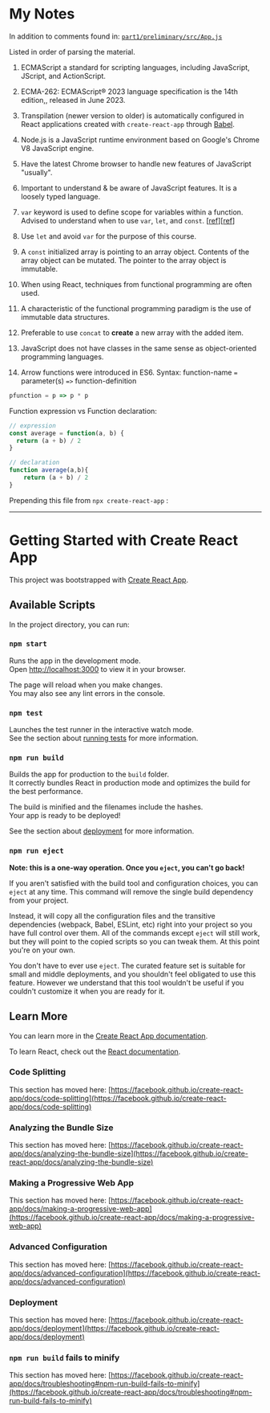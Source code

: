 # My Notes

In addition to comments found in: [`part1/preliminary/src/App.js`](part1/preliminary/src/App.js)

Listed in order of parsing the material.

1. ECMAScript  a standard for scripting languages, including JavaScript, JScript, and ActionScript. 

1. ECMA-262: ECMAScript® 2023 language specification is the 14th edition,, released in June 2023.

1. Transpilation (newer version to older) is automatically configured in React applications created with `create-react-app` through [Babel](https://babeljs.io/).

1. Node.js is a JavaScript runtime environment based on Google's Chrome V8 JavaScript engine.

1. Have the latest Chrome browser to handle new features of JavaScript "usually".

1. Important to understand & be aware of JavaScript features. It is a loosely typed language.

1. `var` keyword is used to define scope for variables within a function. Advised to understand when to use `var`, `let`, and `const`. [[ref](https://medium.com/craft-academy/javascript-variables-should-you-use-let-var-or-const-394f7645c88f)][[ref](http://www.jstips.co/en/javascript/keyword-var-vs-let/)]

1. Use `let` and avoid `var` for the purpose of this course.

1. A `const` initialized array is pointing to an array object. Contents of the array object can be mutated. The pointer to the array object is immutable.

1. When using React, techniques from functional programming are often used.

1. A characteristic of the functional programming paradigm is the use of immutable data structures.

1. Preferable to use `concat` to **create** a new array with the added item.

1. JavaScript does not have classes in the same sense as object-oriented programming languages. 

1. Arrow functions were introduced in ES6. Syntax: function-name `=` parameter(s) `=>` function-definition

```Javascript
pfunction = p => p * p
```

Function expression vs Function declaration:

```Javascript
// expression
const average = function(a, b) {
  return (a + b) / 2
}

// declaration
function average(a,b){
    return (a + b) / 2
}
```

Prepending this file from `npx create-react-app` :

---

# Getting Started with Create React App

This project was bootstrapped with [Create React App](https://github.com/facebook/create-react-app).

## Available Scripts

In the project directory, you can run:

### `npm start`

Runs the app in the development mode.\
Open [http://localhost:3000](http://localhost:3000) to view it in your browser.

The page will reload when you make changes.\
You may also see any lint errors in the console.

### `npm test`

Launches the test runner in the interactive watch mode.\
See the section about [running tests](https://facebook.github.io/create-react-app/docs/running-tests) for more information.

### `npm run build`

Builds the app for production to the `build` folder.\
It correctly bundles React in production mode and optimizes the build for the best performance.

The build is minified and the filenames include the hashes.\
Your app is ready to be deployed!

See the section about [deployment](https://facebook.github.io/create-react-app/docs/deployment) for more information.

### `npm run eject`

**Note: this is a one-way operation. Once you `eject`, you can't go back!**

If you aren't satisfied with the build tool and configuration choices, you can `eject` at any time. This command will remove the single build dependency from your project.

Instead, it will copy all the configuration files and the transitive dependencies (webpack, Babel, ESLint, etc) right into your project so you have full control over them. All of the commands except `eject` will still work, but they will point to the copied scripts so you can tweak them. At this point you're on your own.

You don't have to ever use `eject`. The curated feature set is suitable for small and middle deployments, and you shouldn't feel obligated to use this feature. However we understand that this tool wouldn't be useful if you couldn't customize it when you are ready for it.

## Learn More

You can learn more in the [Create React App documentation](https://facebook.github.io/create-react-app/docs/getting-started).

To learn React, check out the [React documentation](https://reactjs.org/).

### Code Splitting

This section has moved here: [https://facebook.github.io/create-react-app/docs/code-splitting](https://facebook.github.io/create-react-app/docs/code-splitting)

### Analyzing the Bundle Size

This section has moved here: [https://facebook.github.io/create-react-app/docs/analyzing-the-bundle-size](https://facebook.github.io/create-react-app/docs/analyzing-the-bundle-size)

### Making a Progressive Web App

This section has moved here: [https://facebook.github.io/create-react-app/docs/making-a-progressive-web-app](https://facebook.github.io/create-react-app/docs/making-a-progressive-web-app)

### Advanced Configuration

This section has moved here: [https://facebook.github.io/create-react-app/docs/advanced-configuration](https://facebook.github.io/create-react-app/docs/advanced-configuration)

### Deployment

This section has moved here: [https://facebook.github.io/create-react-app/docs/deployment](https://facebook.github.io/create-react-app/docs/deployment)

### `npm run build` fails to minify

This section has moved here: [https://facebook.github.io/create-react-app/docs/troubleshooting#npm-run-build-fails-to-minify](https://facebook.github.io/create-react-app/docs/troubleshooting#npm-run-build-fails-to-minify)
